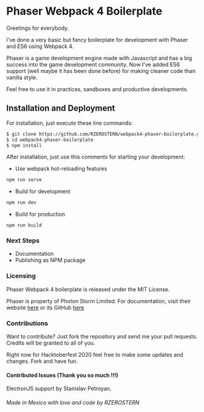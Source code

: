 # Phaser Webpack 4 Boilerplate
Greetings for everybody.

I've done a very basic but fancy boilerplate for development with Phaser and ES6 using Webpack 4.

Phaser is a game development engine made with Javascript and has a big success into the game development community.
Now I've added ES6 support (well maybe it has been done before) for making cleaner code than vanilla style.

Feel free to use it in practices, sandboxes and productive developments.

## Installation and Deployment
For installation, just execute these line commands:

```bash
$ git clone https://github.com/RZEROSTERN/webpack4-phaser-boilerplate.git
$ cd webpack4-phaser-boilerplate
$ npm install
```

After installation, just use this comments for starting your development:

- Use webpack hot-reloading features
```bash
npm run serve
```
- Build for development
```bash
npm run dev
```
- Build for production
```
npm run build
```

### Next Steps

- Documentation
- Publishing as NPM package

### Licensing
Phaser Webpack 4 boilerplate is released under the MIT License.

Phaser is property of Photon Storm Limited. For documentation, visit their website [here](http://phaser.io/) or its 
GitHub [here](https://github.com/photonstorm/phaser)

### Contributions
Want to contribute? Just fork the repository and send me your pull requests. Credits will be granted to all of you.

Right now for Hacktoberfest 2020 feel free to make some updates and changes. Fork and have fun.

#### Contributed Issues (Thank you so much !!!)
ElectronJS support by Stanislav Petroyan. 

###### Made in Mexico with love and code by RZEROSTERN

